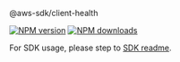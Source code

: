 @aws-sdk/client-health

[![NPM version](https://img.shields.io/npm/v/@aws-sdk/client-health/rc.svg)](https://www.npmjs.com/package/@aws-sdk/client-health)
[![NPM downloads](https://img.shields.io/npm/dm/@aws-sdk/client-health.svg)](https://www.npmjs.com/package/@aws-sdk/client-health)

For SDK usage, please step to [SDK readme](https://github.com/aws/aws-sdk-js-v3).
